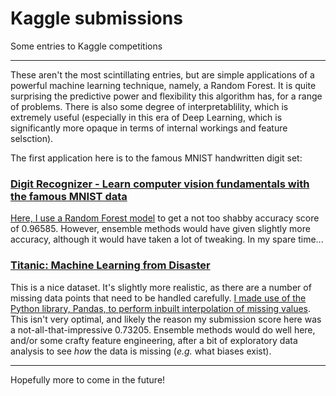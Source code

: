 # Kaggle submissions

Some entries to Kaggle competitions

---

These aren't the most scintillating entries, but are simple applications of a powerful machine learning technique, namely, a Random Forest.
It is quite surprising the predictive power and flexibility this algorithm has, for a range of problems. There is also some degree of interpretablility, 
which is extremely useful (especially in this era of Deep Learning, which is significantly more opaque in terms of internal workings and feature selsction).

The first application here is to the famous MNIST handwritten digit set:

### [Digit Recognizer - Learn computer vision fundamentals with the famous MNIST data](https://www.kaggle.com/c/digit-recognizer)

[Here, I use a Random Forest model](https://github.com/RaInta/kaggle/tree/master/digit_recognizer) to get a not too shabby accuracy score of 0.96585. However, ensemble methods would have given slightly more accuracy, although it would have taken a lot of tweaking. In my spare time...


### [Titanic: Machine Learning from Disaster](https://www.kaggle.com/c/titanic)

This is a nice dataset. It's slightly more realistic, as there are a number of missing data points that need to be handled carefully. [I made use of the Python library, Pandas, to perform inbuilt interpolation of missing values](https://github.com/RaInta/kaggle/tree/master/titanic). This isn't very optimal, and likely the reason my submission score here was a not-all-that-impressive 0.73205. Ensemble methods would do well here, and/or some crafty feature engineering, after a bit of exploratory data analysis to see _how_ the data is missing (_e.g._ what biases exist).

---

Hopefully more to come in the future!
